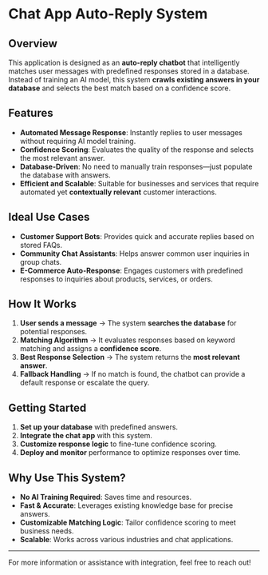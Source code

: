 # Chat App Auto-Reply System

## Overview
This application is designed as an **auto-reply chatbot** that intelligently matches user messages with predefined responses stored in a database. Instead of training an AI model, this system **crawls existing answers in your database** and selects the best match based on a confidence score.

## Features
- **Automated Message Response**: Instantly replies to user messages without requiring AI model training.
- **Confidence Scoring**: Evaluates the quality of the response and selects the most relevant answer.
- **Database-Driven**: No need to manually train responses—just populate the database with answers.
- **Efficient and Scalable**: Suitable for businesses and services that require automated yet **contextually relevant** customer interactions.

## Ideal Use Cases
- **Customer Support Bots**: Provides quick and accurate replies based on stored FAQs.
- **Community Chat Assistants**: Helps answer common user inquiries in group chats.
- **E-Commerce Auto-Response**: Engages customers with predefined responses to inquiries about products, services, or orders.

## How It Works
1. **User sends a message** → The system **searches the database** for potential responses.
2. **Matching Algorithm** → It evaluates responses based on keyword matching and assigns a **confidence score**.
3. **Best Response Selection** → The system returns the **most relevant answer**.
4. **Fallback Handling** → If no match is found, the chatbot can provide a default response or escalate the query.

## Getting Started
1. **Set up your database** with predefined answers.
2. **Integrate the chat app** with this system.
3. **Customize response logic** to fine-tune confidence scoring.
4. **Deploy and monitor** performance to optimize responses over time.

## Why Use This System?
- **No AI Training Required**: Saves time and resources.
- **Fast & Accurate**: Leverages existing knowledge base for precise answers.
- **Customizable Matching Logic**: Tailor confidence scoring to meet business needs.
- **Scalable**: Works across various industries and chat applications.

---
For more information or assistance with integration, feel free to reach out!

